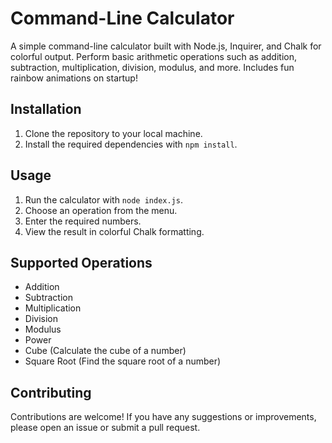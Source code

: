 # Command-Line Calculator

A simple command-line calculator built with Node.js, Inquirer, and Chalk for colorful output. Perform basic arithmetic operations such as addition, subtraction, multiplication, division, modulus, and more. Includes fun rainbow animations on startup!

## Installation

1. Clone the repository to your local machine.
2. Install the required dependencies with `npm install`.

## Usage

1. Run the calculator with `node index.js`.
2. Choose an operation from the menu.
3. Enter the required numbers.
4. View the result in colorful Chalk formatting.

## Supported Operations

- Addition
- Subtraction
- Multiplication
- Division
- Modulus
- Power
- Cube (Calculate the cube of a number)
- Square Root (Find the square root of a number)
## Contributing
Contributions are welcome! If you have any suggestions or improvements, please open an issue or submit a pull request.
